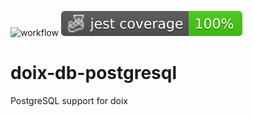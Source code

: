 ![workflow](https://github.com/do-/node-doix-db-postgresql/actions/workflows/main.yml/badge.svg)
![Jest coverage](./badges/coverage-jest%20coverage.svg)

# doix-db-postgresql
PostgreSQL support for doix
